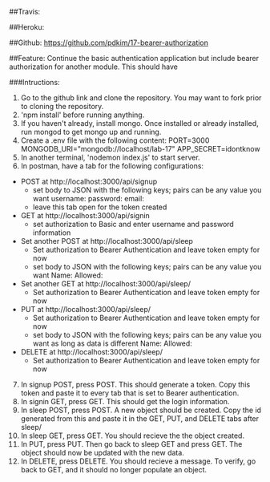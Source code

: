 ##Travis:

##Heroku:

##Github:
https://github.com/pdkim/17-bearer-authorization

##Feature:
Continue the basic authentication application but include bearer authorization for another module.  This should have  


###Intructions:
1. Go to the github link and clone the repository. You may want to fork prior to cloning the repository.
2. 'npm install' before running anything.
3. If you haven't already, install mongo. Once installed or already installed, run mongod to get mongo up and running.
4. Create a .env file with the following content: 
PORT=3000 
MONGODB_URI="mongodb://localhost/lab-17"
APP_SECRET=idontknow
5. In another terminal, 'nodemon index.js' to start server.
6. In postman, have a tab for the following configurations:
  - POST at http://localhost:3000/api/signup
    - set body to JSON with the following keys; pairs can be any value you want
      username:
      password:
      email:
    - leave this tab open for the token created
  - GET at http://localhost:3000/api/signin
    - set authorization to Basic and enter username and password information
  - Set another POST at http://localhost:3000/api/sleep
    - Set authorization to Bearer Authentication and leave token empty for now
    - set body to JSON with the following keys; pairs can be any value you want
      Name:
      Allowed:
  - Set another GET at http://localhost:3000/api/sleep/
    - Set authorization to Bearer Authentication and leave token empty for now
  - PUT at http://localhost:3000/api/sleep/
    - Set authorization to Bearer Authentication and leave token empty for now
    - set body to JSON with the following keys; pairs can be any value you want as long as data is different
      Name:
      Allowed:
  - DELETE at http://localhost:3000/api/sleep/
    - Set authorization to Bearer Authentication and leave token empty for now  
7. In signup POST, press POST.  This should generate a token. Copy this token and paste it to every tab that is set to Bearer authentication.
8. In signin GET, press GET.  This should get the login information.
9. In sleep POST, press POST.  A new object should be created. Copy the id generated from this and paste it in the GET, PUT, and DELETE tabs after sleep/
10. In sleep GET, press GET.  You should recieve the the object created.
11. In PUT, press PUT.  Then go back to sleep GET and press GET.  The object should now be updated with the new data.
12. In DELETE, press DELETE.  You should recieve a message.  To verify, go back to GET, and it should no longer populate an object.